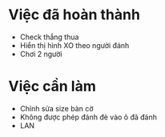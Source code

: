 # Việc đã hoàn thành
- Check thắng thua
- Hiển thị hình XO theo người đánh
- Chơi 2 người

# Việc cần làm
- Chỉnh sửa size bàn cờ
- Không được phép đánh đè vào ô đã đánh
- LAN
